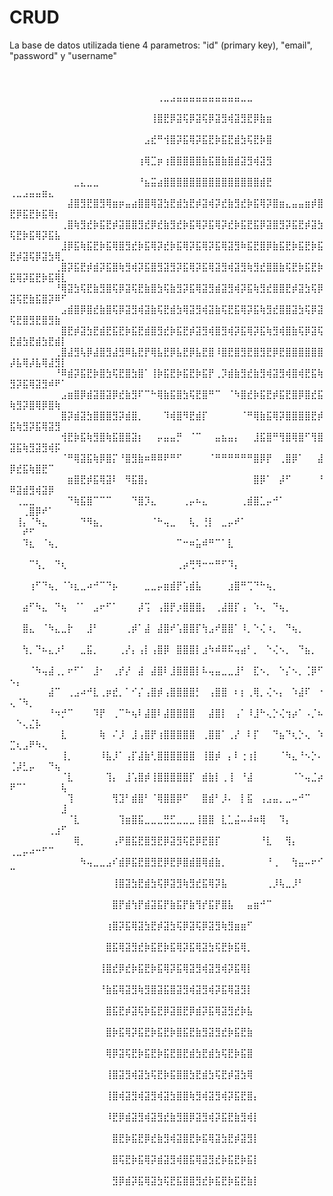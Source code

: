 # CRUD
La base de datos utilizada tiene 4 parametros: "id" (primary key), "email", "password" y "username"

⠀⠀⠀⠀⠀⠀⠀⠀⠀⠀⠀⠀⠀⠀⠀⠀⠀⠀⠀⠀⠀⠀⠀⠀⠀⠀⠀⠀⠀⠀⠀⠀⠀⠀⠀⠀⠀⠀⠀⠀⠀⠀⠀⠀⠀⠀⠀⠀⠀⠀⠀⠀⠀⠀⠀⠀⠀⠀⠀
⠀⠀⠀⠀⠀⠀⠀⠀⠀⠀⠀⠀⠀⠀⠀⠀⠀⠀⠀⠀⠀⠀⠀⢀⣀⣠⣤⣤⣤⣤⣤⣤⣤⣤⣤⣤⣀⣀⠀⠀⠀⠀⠀⠀⠀⠀⠀⠀⠀⠀⠀⠀⠀⠀⠀⠀⠀⠀⠀
⠀⠀⠀⠀⠀⠀⠀⠀⠀⠀⠀⠀⠀⠀⠀⠀⠀⠀⠀⠀⠀⠀⢸⣿⣟⡿⣽⢯⡿⣽⢯⡿⣽⣻⢾⣽⣻⣟⡿⣷⣶⠀⠀⠀⠀⠀⠀⠀⠀⠀⠀⠀⠀⠀⠀⠀⠀⠀⠀
⠀⠀⠀⠀⠀⠀⠀⠀⠀⠀⠀⠀⠀⠀⠀⠀⠀⠀⠀⠀⠀⣠⣞⠛⢺⣿⡽⣯⢿⡽⣯⣟⡷⣯⣟⣾⣳⢯⣟⡷⣿⠀⠀⠀⠀⠀⠀⠀⠀⠀⠀⠀⠀⠀⠀⠀⠀⠀⠀
⠀⠀⠀⠀⠀⠀⠀⠀⠀⠀⠀⠀⠀⠀⠀⠀⠀⠀⠀⠀⢰⢿⣉⡶⢰⣿⣿⣿⣿⣿⣷⣯⣿⣷⣿⣾⣽⣻⢾⣽⣻⠀⠀⠀⠀⠀⠀⠀⠀⠀⠀⠀⠀⠀⠀⠀⠀⠀⠀
⠀⠀⠀⠀⠀⠀⠀⠀⠀⠀⣀⣄⣀⣀⠀⠀⠀⠀⠀⠀⠘⣦⣭⣴⣿⣿⣿⣿⣿⣿⣿⣿⣿⣿⣿⣿⣿⣿⣿⣾⣟⠀⠀⠀⠀⠀⠀⠀⠀⢀⣀⣠⣤⣤⣶⣄⠀⠀⠀
⠀⠀⠀⠀⠀⠀⠀⠀⠀⣼⣿⣻⣟⣿⣻⢿⣶⡶⣤⣴⣿⣿⢿⣽⣳⣟⣾⣳⣟⡾⣽⢾⡽⣞⣷⣻⣞⡷⣯⢿⡽⣿⣶⣄⣤⣤⣶⡾⣿⣟⡿⣯⣟⡷⣯⢿⡆⠀⠀
⠀⠀⠀⠀⠀⠀⠀⠀⢀⣿⢷⣻⣞⡷⣯⣟⡾⣽⣿⣿⣻⣞⡿⣞⣷⣻⣞⡷⣯⢿⡽⣯⢿⡽⣞⡷⣯⣟⣯⡿⣽⣿⣻⡽⣯⣟⡾⣽⣳⢯⣟⡷⣯⢿⡽⣯⣧⠀⠀
⠀⠀⠀⠀⠀⠀⠀⠀⣸⡿⣯⢷⣯⣟⡷⣯⢿⣿⣻⣞⡷⣯⢿⡽⣞⡷⣯⢿⡽⣯⢿⡽⣯⢿⣽⣻⠷⣯⣟⣿⡿⣷⣯⣟⡷⣯⣟⡷⣯⣟⡾⣽⢯⡿⣽⣳⢿⡀⠀
⠀⠀⠀⠀⠀⠀⠀⢀⣿⡽⣯⣟⡾⣾⡽⣯⣿⢷⣻⢾⡽⣯⣿⣻⣽⣻⡽⣯⢿⡽⣯⢿⣽⣻⢾⣽⣻⢷⣻⣞⣿⣿⣷⢯⣟⡷⣯⣟⡷⣯⢿⡽⣯⣟⡷⣯⢿⣇⠀
⠀⠀⠀⠀⠀⠀⠀⠘⢿⣽⣳⢯⣟⣷⣻⣿⢯⡿⣽⢯⣟⣷⣿⣳⢯⣷⣻⡽⣯⢿⣽⣻⣾⣽⣻⢾⡽⣯⢷⣻⣞⣿⣿⣟⡾⣽⣳⢯⡿⣽⢯⣟⣷⣯⣿⡽⠿⠋⠀
⠀⠀⠀⠀⠀⠀⠀⠀⣠⣾⣿⡿⣿⣞⣷⣿⢯⡿⣽⣻⢾⣽⣷⢯⣟⣾⣳⢿⣽⣻⢾⣽⣷⢯⣟⣯⢿⡽⣯⢷⣻⣞⣿⣿⣽⣳⢯⡿⣽⢯⣟⣿⣻⣟⣿⣻⣷⠀⠀
⠀⠀⠀⠀⠀⠀⠀⠀⣿⣟⡾⣽⣳⣟⣾⣟⣯⣟⡷⣯⣟⣾⣿⣻⣞⡷⣯⣟⡾⣽⣻⢾⣿⣻⢾⡽⣯⢿⡽⣯⢷⣻⢾⣿⣷⢯⡿⣽⢯⣟⣾⣳⣟⣾⣳⣟⣾⡇⠀
⠀⠀⠀⠀⠀⠀⠀⢀⣿⣼⣻⢧⡿⣼⣿⣻⣼⣻⠿⣧⣟⡟⢿⣧⣟⡿⣧⣟⡿⣧⣟⣿⠸⣿⣟⣿⣻⣟⣿⣻⣟⡿⣟⣿⣿⣿⣿⣿⣿⡼⣧⢿⡼⣧⢿⣼⣻⡇⠀
⠀⠀⠀⠀⠀⠀⠀⠘⠿⣾⡽⣯⣟⡷⣿⣳⢯⣟⣿⣳⣿⠁⢸⡷⣯⣟⡷⣯⣟⡷⣯⡟⢀⡹⣾⣷⣻⣞⣷⣻⢾⣽⣻⢾⣿⢾⣟⣯⢷⣻⡽⣯⢿⣽⣻⠾⠟⠁⠀
⠀⠀⠀⠀⠀⠀⠀⠀⣠⣶⣿⡿⣾⣽⣿⣽⡿⣞⣷⣻⠏⠉⠓⢿⣷⣯⣿⣳⢯⣟⣿⠛⠉⠀⠈⠳⣿⣞⡷⣯⣟⡾⣯⣟⣿⡿⣿⣞⣯⢷⣻⡽⣿⢿⡿⣿⢷⠀⠀
⠀⠀⠀⠀⠀⠀⠀⠀⣿⡽⣾⣽⣳⣿⣿⣿⣻⡽⣾⣿⡀⠀⠀⠀⠹⢾⣿⠻⣟⣾⡏⠀⠀⠀⠀⠀⠈⠛⢿⣷⣯⢿⡽⣿⣿⣿⣿⣟⡾⣯⢷⣻⡽⣯⢿⣽⣻⠀⠀
⠀⠀⠀⠀⠀⠀⠀⠀⢺⣟⡷⣯⢷⣻⣿⢷⣯⣿⣿⣽⡆⠀⠀⡤⣤⣤⡛⠀⠈⠉⠀⠀⣤⣦⣤⡄⠀⠀⣸⣯⣿⠛⢻⣿⢿⣿⠋⢻⣿⣽⣯⢷⣻⣽⣻⢾⡯⠀⠀
⠀⠀⠀⠀⠀⠀⠀⠀⠈⠛⢿⣽⣯⢷⡿⣿⡍⠘⣿⣻⣷⠶⠿⠿⠟⠛⠋⠀⠀⠀⠀⠈⠛⠛⠛⠛⠛⠛⣿⡿⡟⠀⢀⣿⡿⠁⠀⠀⣼⡿⣞⣯⢷⣿⣟⠉⠀⠀⠀
⠀⠀⠀⠀⠀⠀⠀⠀⠀⣶⣿⣟⡾⣯⢿⣽⠇⠀⠻⣯⣿⡄⠀⠀⠀⠀⠀⠀⠀⠀⠀⠀⠀⠀⠀⠀⠀⠀⣿⡿⠁⠀⡼⠋⠀⠀⠀⠀⠘⠿⣽⣾⣻⢾⣽⡿⠀⠀⠀
⠀⢀⣀⣀⠀⠀⠀⠀⠀⠙⢷⣯⣿⠉⠉⠉⠀⠀⠀⠙⣿⡹⣄⠀⠀⠀⠀⢀⡤⠦⣄⠀⠀⠀⠀⠀⢀⣾⣿⣁⡤⠚⠁⠀⠀⠀⠀⠀⠀⠀⠀⢀⣿⡿⠞⠁⠀⠀⠀
⠀⢸⡄⠈⠳⣄⠀⠀⠀⠀⠀⠙⠻⣦⡀⠀⠀⠀⠀⠀⠀⠀⠈⠓⢤⣀⠀⠀⢧⡀⢘⡇⠀⣀⡤⠞⠁⠀⠀⠀⠀⠀⠀⠀⠀⠀⠀⠀⠀⠀⠀⠞⠋⠀⠀⠀⠀⠀⠀
⠀⠀⠹⣆⠀⠈⢦⡀⠀⠀⠀⠀⠀⠀⠀⠀⠀⠀⠀⠀⠀⠀⠀⠀⠀⠀⠉⠒⠶⣥⠾⠛⠉⠁⣇⠀⠀⠀⠀⠀⠀⠀⠀⠀⠀⠀⠀⠀⠀⠀⠀⠀⠀⠀⠀⠀⠀⠀⠀
⠀⠀⠀⠉⢣⡀⠀⠙⢆⠀⠀⠀⠀⠀⠀⠀⠀⠀⠀⠀⠀⠀⠀⠀⠀⠀⢀⡴⢛⠻⠒⠒⠛⠋⠹⡄⠀⠀⠀⠀⠀⠀⠀⠀⠀⠀⠀⠀⠀⠀⠀⠀⠀⠀⠀⠀⠀⠀⠀
⠀⠀⠀⢰⠋⠙⢦⡀⠈⠱⣆⣀⠴⠚⠉⠙⡦⠀⠀⠀⠀⣀⣀⡤⣶⣾⡟⢡⣾⣧⠀⠀⠀⠀⣰⣿⠛⢉⠙⠓⢦⡀⠀⠀⠀⠀⠀⠀⠀⠀⠀⠀⠀⠀⠀⠀⠀⠀⠀
⠀⠀⣴⠋⠳⣄⠀⠙⢦⠀⠈⠁⠀⣠⠖⠋⠁⠀⠀⠀⡼⢩⠀⢠⣿⡟⡰⣿⣿⣿⡄⠀⢀⣼⣿⡏⢠⠀⠱⢄⠀⠙⢦⡀⠀⠀⠀⠀⠀⠀⠀⠀⠀⠀⠀⠀⠀⠀⠀
⠀⠀⣿⣄⠀⠈⠳⣄⣀⡗⠀⠀⣸⠃⠀⠀⠀⠀⢀⡾⠁⣼⠀⣼⣿⠞⢡⣿⣿⡏⢳⣠⠞⣿⣿⠁⠸⡀⠑⢌⠰⡀⠀⠙⢦⡀⠀⠀⠀⠀⠀⠀⠀⠀⠀⠀⠀⠀⠀
⠀⠀⢳⡀⠙⠦⣄⡰⠃⠀⠀⣀⣯⡀⠀⠀⠀⢀⡜⡄⢠⡇⢠⣿⡿⠀⣿⣿⣿⡇⣰⠳⠾⠿⠯⢤⣴⠃⡀⠀⠑⢌⠢⡀⠀⠙⣦⡀⠀⠀⠀⠀⠀⠀⠀⠀⠀⠀⠀
⠀⠀⠀⠈⠳⢤⣼⢀⡀⠖⠋⠁⠀⣸⠂⠀⢀⡞⡜⠀⣼⠀⣼⣿⠇⣸⣿⣿⣿⡇⠧⢤⣤⣀⣀⣸⠃⠀⣏⠢⡀⠀⠑⡌⠢⡀⢈⡿⠋⠢⡄⠀⠀⠀⠀⠀⠀⠀⠀
⠀⠀⠀⠀⠀⠀⣼⠉⠀⢀⣠⠴⠚⣇⢀⡶⣞⡀⠁⠊⡌⢠⣿⡾⢠⣿⣿⣿⣿⡃⠀⢠⣿⣿⠀⠆⡆⢀⢿⡀⢌⠢⡄⠀⠱⣼⠏⠀⠐⢄⠈⠳⡀⠀⠀⠀⠀⠀⠀
⠀⠀⠀⠀⠀⠀⠘⠲⡚⠉⠀⠀⠀⠹⡟⠀⢀⠉⠓⢦⠇⣼⣿⠇⣼⣿⣿⣿⣿⠀⠀⣼⣿⡇⠀⢠⠁⠸⣸⠓⢄⡑⢌⢲⡴⠁⠠⡈⠦⠀⠑⢄⣌⡧⠀⠀⠀⠀⠀
⠀⠀⠀⠀⠀⠀⠀⠀⣇⠀⠀⠀⠀⠀⢷⠀⠌⡸⠀⣸⢠⣿⡟⢰⣿⣿⣿⣿⣿⠀⢀⣿⣿⠁⢀⡜⠀⠇⡏⠀⠀⠙⣦⠙⢆⡑⢄⠀⠱⣉⢆⣠⠟⠳⢄⠀⠀⠀⠀
⠀⠀⠀⠀⠀⠀⠀⠀⢸⡀⠀⠀⠀⠀⠸⣧⡸⠁⢠⡏⣼⣷⢃⣿⣿⣿⣿⣿⣿⠀⢸⣿⡾⠀⡄⠇⢐⢰⡇⠀⠀⠀⠈⠳⣄⠘⠢⡑⠄⢈⡼⣃⡤⠀⠀⠙⢦⠀⠀
⠀⠀⠀⠀⠀⠀⠀⠀⠈⣇⠀⠀⠀⠀⠀⢹⡄⠀⣸⢡⣿⡾⢸⣿⣿⣿⣿⣿⡏⠀⣾⣷⡇⢀⢸⠀⠘⣼⠀⠀⠀⠀⠀⠀⠈⠑⢤⣈⡴⠟⠉⠁⠀⠀⠀⠀⠀⢧⠀
⠀⠀⠀⠀⠀⠀⠀⠀⠀⢹⠀⠀⠀⠀⠀⠀⢻⣹⠃⣾⣿⠃⠈⢿⣿⣿⡿⠋⠀⠀⣿⣾⠃⡸⠄⠀⡇⣯⠀⢠⣠⣤⡀⣀⠤⠚⠉⠀⠀⠀⠀⠀⠀⠀⠀⠀⠀⣸⠀
⠀⠀⠀⠀⠀⠀⠀⠀⠀⠈⣇⠀⠀⠀⠀⠀⠀⢹⣶⣿⣯⣀⣀⣀⣛⣋⣀⣀⣀⢸⣿⣿⠀⣇⣁⣬⠤⠼⠶⢿⠀⠀⠹⡄⠀⠀⠀⠀⠀⠀⠀⠀⠀⠀⠀⢀⣰⠋⠀
⠀⠀⠀⠀⠀⠀⠀⠀⠀⠀⢿⡀⠀⠀⠀⠀⢠⠟⣿⣯⣟⣿⣻⣟⡿⣽⣻⢯⣟⡿⣟⣿⡏⠀⠀⠀⠀⠀⠀⠘⣇⠀⠀⢻⡄⠀⠀⠀⠀⢀⣀⡤⠴⠒⠋⠉⠀⠀⠀
⠀⠀⠀⠀⠀⠀⠀⠀⠀⠀⠀⠳⢤⣀⣀⣠⠎⣾⡿⣯⣟⣿⣻⣟⡿⣟⡿⣿⣾⣿⢿⣾⣷⡀⠀⠀⠀⠀⠀⠀⠘⢀⠀⠀⢳⣤⠤⠖⠊⠉⠀⠀⠀⠀⠀⠀⠀⠀⠀
⠀⠀⠀⠀⠀⠀⠀⠀⠀⠀⠀⠀⠀⠀⠀⠀⢸⣿⣽⣳⣟⣾⣳⢯⡿⣽⣻⢷⣻⣞⣯⢿⡽⣧⠀⠀⠀⠀⠀⠀⢀⡸⢧⣀⡸⠃⠀⠀⠀⠀⠀⠀⠀⠀⠀⠀⠀⠀⠀
⠀⠀⠀⠀⠀⠀⠀⠀⠀⠀⠀⠀⠀⠀⠀⠀⣿⡟⣾⢳⡟⣾⣽⣯⡟⣷⣯⡟⣷⢻⡞⣯⡟⣿⣧⠀⠀⣤⣶⠚⠉⠀⠀⠀⠀⠀⠀⠀⠀⠀⠀⠀⠀⠀⠀⠀⠀⠀⠀
⠀⠀⠀⠀⠀⠀⠀⠀⠀⠀⠀⠀⠀⠀⠀⢰⣿⡽⣯⢿⣽⣳⣟⡾⣽⣳⢯⡿⣽⢯⡿⣽⣻⢷⣻⣶⣶⠋⠀⠀⠀⠀⠀⠀⠀⠀⠀⠀⠀⠀⠀⠀⠀⠀⠀⠀⠀⠀⠀
⠀⠀⠀⠀⠀⠀⠀⠀⠀⠀⠀⠀⠀⠀⠀⣿⣯⢿⣽⣻⣞⡷⣯⣟⡷⣯⢿⡽⣯⢿⣽⣳⢯⣟⡷⣯⢿⡀⠀⠀⠀⠀⠀⠀⠀⠀⠀⠀⠀⠀⠀⠀⠀⠀⠀⠀⠀⠀⠀
⠀⠀⠀⠀⠀⠀⠀⠀⠀⠀⠀⠀⠀⠀⢸⣿⣞⡿⣞⡷⣯⣟⡷⣯⢿⡽⣯⢿⣽⣻⢾⣽⣻⢾⡽⣯⢿⡇⠀⠀⠀⠀⠀⠀⠀⠀⠀⠀⠀⠀⠀⠀⠀⠀⠀⠀⠀⠀⠀
⠀⠀⠀⠀⠀⠀⠀⠀⠀⠀⠀⠀⠀⠀⠘⣷⣯⢿⣽⣻⢷⣻⣿⣽⣯⣿⣽⣻⢾⣽⣻⢾⡽⣯⢿⣽⣻⡇⠀⠀⠀⠀⠀⠀⠀⠀⠀⠀⠀⠀⠀⠀⠀⠀⠀⠀⠀⠀⠀
⠀⠀⠀⠀⠀⠀⠀⠀⠀⠀⠀⠀⠀⠀⠀⣿⣯⣟⡾⣽⢯⡷⣯⣟⡿⣽⣿⣟⡿⣾⡽⣯⢿⣽⣻⣞⡷⣧⠀⠀⠀⠀⠀⠀⠀⠀⠀⠀⠀⠀⠀⠀⠀⠀⠀⠀⠀⠀⠀
⠀⠀⠀⠀⠀⠀⠀⠀⠀⠀⠀⠀⠀⠀⠀⣿⡷⣯⢿⡽⣯⣟⡷⣯⣟⡷⣿⣯⣟⣷⣻⣽⣻⣞⡷⣯⣟⣷⠀⠀⠀⠀⠀⠀⠀⠀⠀⠀⠀⠀⠀⠀⠀⠀⠀⠀⠀⠀⠀
⠀⠀⠀⠀⠀⠀⠀⠀⠀⠀⠀⠀⠀⠀⠀⢿⡿⣽⢯⣟⡷⣯⣟⡷⣯⣟⣿⣟⣾⣳⣟⣾⣳⢯⣟⡷⣯⣿⠀⠀⠀⠀⠀⠀⠀⠀⠀⠀⠀⠀⠀⠀⠀⠀⠀⠀⠀⠀⠀
⠀⠀⠀⠀⠀⠀⠀⠀⠀⠀⠀⠀⠀⠀⠀⢸⣿⣽⣻⢾⣽⣳⢯⣟⡷⣯⣿⣿⣳⣟⣾⣳⢯⣟⡾⣽⣳⢿⠀⠀⠀⠀⠀⠀⠀⠀⠀⠀⠀⠀⠀⠀⠀⠀⠀⠀⠀⠀⠀
⠀⠀⠀⠀⠀⠀⠀⠀⠀⠀⠀⠀⠀⠀⠀⢸⣿⢾⣽⣻⢾⣽⣻⢾⣽⣳⣿⣿⢷⣻⢾⣽⣻⢾⡽⣯⣟⣿⡄⠀⠀⠀⠀⠀⠀⠀⠀⠀⠀⠀⠀⠀⠀⠀⠀⠀⠀⠀⠀
⠀⠀⠀⠀⠀⠀⠀⠀⠀⠀⠀⠀⠀⠀⠀⠸⣟⡿⣾⣽⣻⢾⣽⣻⣞⣷⣻⣿⡿⣽⣻⢾⡽⣯⣟⣷⣻⢾⡇⠀⠀⠀⠀⠀⠀⠀⠀⠀⠀⠀⠀⠀⠀⠀⠀⠀⠀⠀⠀
⠀⠀⠀⠀⠀⠀⠀⠀⠀⠀⠀⠀⠀⠀⠀⠀⣿⣟⡷⣯⣟⡿⣞⣷⣻⢾⣽⣿⣟⡷⣯⢿⣽⣳⣟⡾⣽⣻⡇⠀⠀⠀⠀⠀⠀⠀⠀⠀⠀⠀⠀⠀⠀⠀⠀⠀⠀⠀⠀
⠀⠀⠀⠀⠀⠀⠀⠀⠀⠀⠀⠀⠀⠀⠀⠀⣿⢯⣟⡷⣯⢿⡽⣾⣽⣻⢾⣿⣯⢿⣽⣻⣞⡷⣯⣟⡷⣯⡇⠀⠀⠀⠀⠀⠀⠀⠀⠀⠀⠀⠀⠀⠀⠀⠀⠀⠀⠀⠀
⠀⠀⠀⠀⠀⠀⠀⠀⠀⠀⠀⠀⠀⠀⠀⠀⣻⡿⣾⡽⣯⢿⣽⣳⢯⣟⣯⣿⣿⣻⣞⡷⣯⣟⡷⣯⣟⣷⡇⠀⠀⠀⠀⠀⠀⠀⠀⠀⠀⠀⠀⠀⠀⠀⠀⠀⠀⠀⠀
